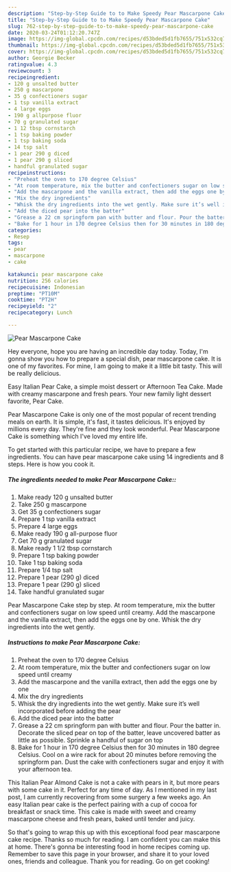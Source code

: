 ```yaml
---
description: "Step-by-Step Guide to to Make Speedy Pear Mascarpone Cake"
title: "Step-by-Step Guide to to Make Speedy Pear Mascarpone Cake"
slug: 762-step-by-step-guide-to-to-make-speedy-pear-mascarpone-cake
date: 2020-03-24T01:12:20.747Z
image: https://img-global.cpcdn.com/recipes/d53bded5d1fb7655/751x532cq70/pear-mascarpone-cake-recipe-main-photo.jpg
thumbnail: https://img-global.cpcdn.com/recipes/d53bded5d1fb7655/751x532cq70/pear-mascarpone-cake-recipe-main-photo.jpg
cover: https://img-global.cpcdn.com/recipes/d53bded5d1fb7655/751x532cq70/pear-mascarpone-cake-recipe-main-photo.jpg
author: Georgie Becker
ratingvalue: 4.3
reviewcount: 3
recipeingredient:
- 120 g unsalted butter
- 250 g mascarpone
- 35 g confectioners sugar
- 1 tsp vanilla extract
- 4 large eggs
- 190 g allpurpose fluor
- 70 g granulated sugar
- 1 12 tbsp cornstarch
- 1 tsp baking powder
- 1 tsp baking soda
- 14 tsp salt
- 1 pear 290 g diced
- 1 pear 290 g sliced
- handful granulated sugar
recipeinstructions:
- "Preheat the oven to 170 degree Celsius"
- "At room temperature, mix the butter and confectioners sugar on low speed until creamy"
- "Add the mascarpone and the vanilla extract, then add the eggs one by one"
- "Mix the dry ingredients"
- "Whisk the dry ingredients into the wet gently. Make sure it’s well incorporated before adding the pear"
- "Add the diced pear into the batter"
- "Grease a 22 cm springform pan with butter and flour. Pour the batter in. Decorate the sliced pear on top of the batter, leave uncovered batter as little as possible. Sprinkle a handful of sugar on top"
- "Bake for 1 hour in 170 degree Celsius then for 30 minutes in 180 degree Celsius. Cool on a wire rack for about 20 minutes before removing the springform pan. Dust the cake with confectioners sugar and enjoy it with your afternoon tea."
categories:
- Resep
tags:
- pear
- mascarpone
- cake

katakunci: pear mascarpone cake
nutrition: 256 calories
recipecuisine: Indonesian
preptime: "PT10M"
cooktime: "PT2H"
recipeyield: "2"
recipecategory: Lunch

---
```



![Pear Mascarpone Cake](https://img-global.cpcdn.com/recipes/d53bded5d1fb7655/751x532cq70/pear-mascarpone-cake-recipe-main-photo.jpg)

Hey everyone, hope you are having an incredible day today. Today, I'm gonna show you how to prepare a special dish, pear mascarpone cake. It is one of my favorites. For mine, I am going to make it a little bit tasty. This will be really delicious.

Easy Italian Pear Cake, a simple moist dessert or Afternoon Tea Cake. Made with creamy mascarpone and fresh pears. Your new family light dessert favorite, Pear Cake.

Pear Mascarpone Cake is only one of the most popular of recent trending meals on earth. It is simple, it's fast, it tastes delicious. It's enjoyed by millions every day. They're fine and they look wonderful. Pear Mascarpone Cake is something which I've loved my entire life.


To get started with this particular recipe, we have to prepare a few ingredients. You can have pear mascarpone cake using 14 ingredients and 8 steps. Here is how you cook it.

##### The ingredients needed to make Pear Mascarpone Cake::

1. Make ready 120 g unsalted butter
1. Take 250 g mascarpone
1. Get 35 g confectioners sugar
1. Prepare 1 tsp vanilla extract
1. Prepare 4 large eggs
1. Make ready 190 g all-purpose fluor
1. Get 70 g granulated sugar
1. Make ready 1 1/2 tbsp cornstarch
1. Prepare 1 tsp baking powder
1. Take 1 tsp baking soda
1. Prepare 1/4 tsp salt
1. Prepare 1 pear (290 g) diced
1. Prepare 1 pear (290 g) sliced
1. Take handful granulated sugar


Pear Mascarpone Cake step by step. At room temperature, mix the butter and confectioners sugar on low speed until creamy. Add the mascarpone and the vanilla extract, then add the eggs one by one. Whisk the dry ingredients into the wet gently. 

##### Instructions to make Pear Mascarpone Cake:

1. Preheat the oven to 170 degree Celsius
1. At room temperature, mix the butter and confectioners sugar on low speed until creamy
1. Add the mascarpone and the vanilla extract, then add the eggs one by one
1. Mix the dry ingredients
1. Whisk the dry ingredients into the wet gently. Make sure it’s well incorporated before adding the pear
1. Add the diced pear into the batter
1. Grease a 22 cm springform pan with butter and flour. Pour the batter in. Decorate the sliced pear on top of the batter, leave uncovered batter as little as possible. Sprinkle a handful of sugar on top
1. Bake for 1 hour in 170 degree Celsius then for 30 minutes in 180 degree Celsius. Cool on a wire rack for about 20 minutes before removing the springform pan. Dust the cake with confectioners sugar and enjoy it with your afternoon tea.


This Italian Pear Almond Cake is not a cake with pears in it, but more pears with some cake in it. Perfect for any time of day. As I mentioned in my last post, I am currently recovering from some surgery a few weeks ago. An easy Italian pear cake is the perfect pairing with a cup of cocoa for breakfast or snack time. This cake is made with sweet and creamy mascarpone cheese and fresh pears, baked until tender and juicy. 

So that's going to wrap this up with this exceptional food pear mascarpone cake recipe. Thanks so much for reading. I am confident you can make this at home. There's gonna be interesting food in home recipes coming up. Remember to save this page in your browser, and share it to your loved ones, friends and colleague. Thank you for reading. Go on get cooking!
